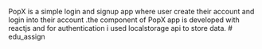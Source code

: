 PopX is a simple login and signup app where user create their account and login into their account .the component of PopX app is developed with reactjs and for authentication i used localstorage api to store data.
#   e d u _ a s s i g n  
 